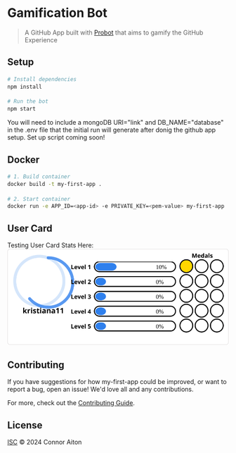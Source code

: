 # Gamification Bot

> A GitHub App built with [Probot](https://github.com/probot/probot) that aims to gamify the GitHub Experience

## Setup

```sh
# Install dependencies
npm install

# Run the bot
npm start
```
You will need to include a mongoDB URI="link" and DB_NAME="database" in the .env file that the initial run will generate after donig the github app setup.
Set up script coming soon!

## Docker

```sh
# 1. Build container
docker build -t my-first-app .

# 2. Start container
docker run -e APP_ID=<app-id> -e PRIVATE_KEY=<pem-value> my-first-app

```

## User Card

Testing User Card Stats Here:<br>
![User Draft Stats](user_stats.svg)

## Contributing

If you have suggestions for how my-first-app could be improved, or want to report a bug, open an issue! We'd love all and any contributions.

For more, check out the [Contributing Guide](CONTRIBUTING.md).

## License

[ISC](LICENSE) © 2024 Connor Aiton
